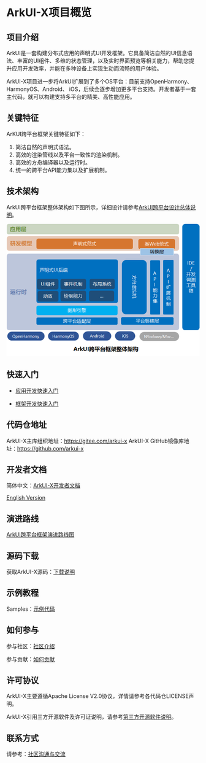 # ArkUI-X项目概览

## 项目介绍

ArkUI是一套构建分布式应用的声明式UI开发框架。它具备简洁自然的UI信息语法、丰富的UI组件、多维的状态管理，以及实时界面预览等相关能力，帮助您提升应用开发效率，并能在多种设备上实现生动而流畅的用户体验。

ArkUI-X项目进一步将ArkUI扩展到了多个OS平台：目前支持OpenHarmony、HarmonyOS、Android、 iOS，后续会逐步增加更多平台支持。开发者基于一套主代码，就可以构建支持多平台的精美、高性能应用。

## 关键特征

ArKUI跨平台框架关键特征如下：

1. 简洁自然的声明式语法。
2. 高效的渲染管线以及平台一致性的渲染机制。
3. 高效的方舟编译器以及运行时。
4. 统一的跨平台API能力集以及扩展机制。

## 技术架构

ArkUI跨平台框架整体架构如下图所示，详细设计请参考[ArkUI跨平台设计总体说明](./framework-dev/design/design-overview.md)。

<img src="figures/ArkUI-X.png" alt="ArkUI跨平台架构图" style="zoom:80%;" />

## 快速入门

* [应用开发快速入门](application-dev/quick-start/start-overview.md)

* [框架开发快速入门](framework-dev/quick-start/start-overview.md)

## 代码仓地址

ArkUI-X主库组织地址：https://gitee.com/arkui-x
ArkUI-X GitHub镜像库地址：https://github.com/arkui-x 

## 开发者文档


简体中文：[ArkUI-X开发者文档](../readme.md) 

[English Version](../en/readme.md)

## 演进路线

[ArkUI跨平台框架演进路线图](roadmap/ArkUI-X-roadmap.md)

## 源码下载

获取ArkUI-X源码：[下载说明](https://gitee.com/arkui-x/manifest/blob/master/README.md)

## 示例教程

Samples：[示例代码](https://gitee.com/arkui-x/samples)

## 如何参与

参与社区：[社区介绍](https://gitee.com/arkui-x/community)

参与贡献：[如何贡献](contribute/README.md)

## 许可协议

ArkUI-X主要遵循Apache License V2.0协议，详情请参考各代码仓LICENSE声明。

ArkUI-X引用三方开源软件及许可证说明，请参考[第三方开源软件说明](contribute/open-source-software-and-license-notice.md)。

## 联系方式

请参考：[社区沟通与交流](contribute/communication-in-community.md)

